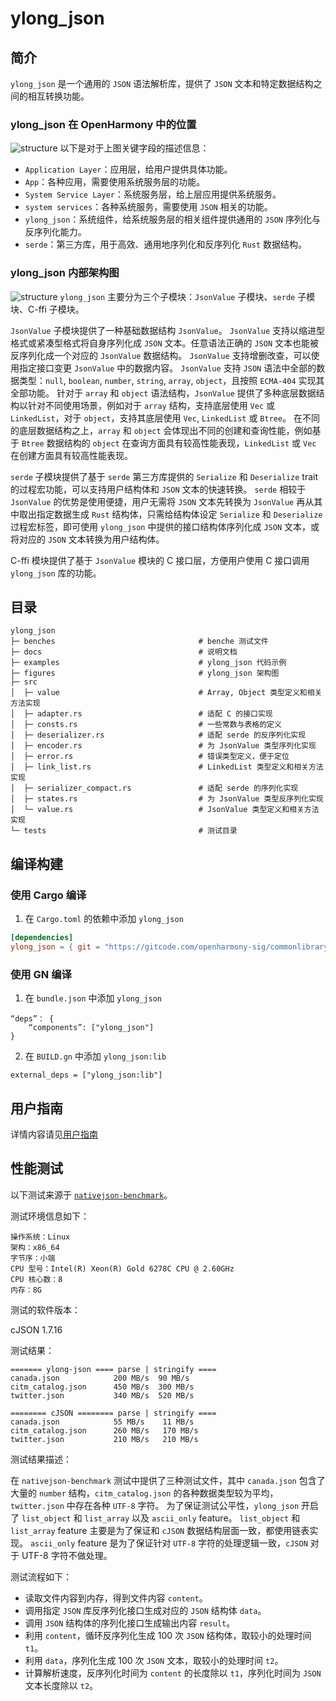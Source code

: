 # ylong_json

## 简介
`ylong_json` 是一个通用的 `JSON` 语法解析库，提供了 `JSON` 文本和特定数据结构之间的相互转换功能。

### ylong_json 在 OpenHarmony 中的位置
![structure](./figures/ylong_json_oh_relate.png)
以下是对于上图关键字段的描述信息：
- `Application Layer`：应用层，给用户提供具体功能。
- `App`：各种应用，需要使用系统服务层的功能。
- `System Service Layer`：系统服务层，给上层应用提供系统服务。
- `system services`：各种系统服务，需要使用 `JSON` 相关的功能。 
- `ylong_json`：系统组件，给系统服务层的相关组件提供通用的 `JSON` 序列化与反序列化能力。
- `serde`：第三方库，用于高效、通用地序列化和反序列化 `Rust` 数据结构。

### ylong_json 内部架构图
![structure](./figures/ylong_json_inner_structure.png)
`ylong_json` 主要分为三个子模块：`JsonValue` 子模块、`serde` 子模块、C-ffi 子模块。

`JsonValue` 子模块提供了一种基础数据结构 `JsonValue`。
`JsonValue` 支持以缩进型格式或紧凑型格式将自身序列化成 `JSON` 文本。任意语法正确的 `JSON` 文本也能被反序列化成一个对应的 `JsonValue` 数据结构。
`JsonValue` 支持增删改查，可以使用指定接口变更 `JsonValue` 中的数据内容。
`JsonValue` 支持 `JSON` 语法中全部的数据类型：`null`, `boolean`, `number`, `string`, `array`, `object`，且按照 `ECMA-404` 实现其全部功能。
针对于 `array` 和 `object` 语法结构，`JsonValue` 提供了多种底层数据结构以针对不同使用场景，例如对于 `array` 结构，支持底层使用 `Vec` 或 `LinkedList`，对于 `object`，支持其底层使用 `Vec`, `LinkedList` 或 `Btree`。
在不同的底层数据结构之上，`array` 和 `object` 会体现出不同的创建和查询性能，例如基于 `Btree` 数据结构的 `object` 在查询方面具有较高性能表现，`LinkedList` 或 `Vec` 在创建方面具有较高性能表现。

`serde` 子模块提供了基于 `serde` 第三方库提供的 `Serialize` 和 `Deserialize` trait 的过程宏功能，可以支持用户结构体和 `JSON` 文本的快速转换。
`serde` 相较于 `JsonValue` 的优势是使用便捷，用户无需将 `JSON` 文本先转换为 `JsonValue` 再从其中取出指定数据生成 `Rust` 结构体，只需给结构体设定 `Serialize` 和 `Deserialize` 过程宏标签，即可使用 `ylong_json` 中提供的接口结构体序列化成 `JSON` 文本，或将对应的 `JSON` 文本转换为用户结构体。

C-ffi 模块提供了基于 `JsonValue` 模块的 C 接口层，方便用户使用 C 接口调用 `ylong_json` 库的功能。

## 目录
```
ylong_json
├─ benches                                # benche 测试文件
├─ docs                                   # 说明文档
├─ examples                               # ylong_json 代码示例
├─ figures                                # ylong_json 架构图
├─ src
│  ├─ value                               # Array, Object 类型定义和相关方法实现
│  ├─ adapter.rs                          # 适配 C 的接口实现
│  ├─ consts.rs                           # 一些常数与表格的定义
│  ├─ deserializer.rs                     # 适配 serde 的反序列化实现
│  ├─ encoder.rs                          # 为 JsonValue 类型序列化实现
│  ├─ error.rs                            # 错误类型定义，便于定位
│  ├─ link_list.rs                        # LinkedList 类型定义和相关方法实现
│  ├─ serializer_compact.rs               # 适配 serde 的序列化实现
│  ├─ states.rs                           # 为 JsonValue 类型反序列化实现
│  └─ value.rs                            # JsonValue 类型定义和相关方法实现
└─ tests                                  # 测试目录
```

## 编译构建

### 使用 Cargo 编译 
1. 在 `Cargo.toml` 的依赖中添加 `ylong_json`
```toml
[dependencies]
ylong_json = { git = "https://gitcode.com/openharmony-sig/commonlibrary_rust_ylong_json.git" }
```

### 使用 GN 编译
1. 在 `bundle.json` 中添加 `ylong_json`
```gn 
“deps”： {
    “components”: ["ylong_json"]
}
```

2. 在 `BUILD.gn` 中添加 `ylong_json:lib`
```gn 
external_deps = ["ylong_json:lib"]
```

## 用户指南
详情内容请见[用户指南](./docs/user_guide_zh.md)

## 性能测试

以下测试来源于 [`nativejson-benchmark`](https://www.github.com/miloyip/nativejson-benchmark)。

测试环境信息如下：
```
操作系统：Linux
架构：x86_64
字节序：小端
CPU 型号：Intel(R) Xeon(R) Gold 6278C CPU @ 2.60GHz
CPU 核心数：8
内存：8G
```

测试的软件版本： 

cJSON 1.7.16

测试结果：
```
======= ylong-json ==== parse | stringify ====
canada.json            200 MB/s  90 MB/s 
citm_catalog.json      450 MB/s  300 MB/s 
twitter.json           340 MB/s  520 MB/s

======== cJSON ======== parse | stringify ====
canada.json            55 MB/s    11 MB/s 
citm_catalog.json      260 MB/s   170 MB/s 
twitter.json           210 MB/s   210 MB/s
```

测试结果描述：

在 `nativejson-benchmark` 测试中提供了三种测试文件，其中 `canada.json` 包含了大量的 `number` 结构，`citm_catalog.json` 的各种数据类型较为平均，`twitter.json` 中存在各种 `UTF-8` 字符。
为了保证测试公平性，`ylong_json` 开启了 `list_object` 和 `list_array` 以及 `ascii_only` feature。
`list_object` 和 `list_array` feature 主要是为了保证和 `cJSON` 数据结构层面一致，都使用链表实现。
`ascii_only` feature 是为了保证针对 `UTF-8` 字符的处理逻辑一致，`cJSON` 对于 UTF-8 字符不做处理。

测试流程如下：
 - 读取文件内容到内存，得到文件内容 `content`。
 - 调用指定 `JSON` 库反序列化接口生成对应的 `JSON` 结构体 `data`。
 - 调用 `JSON` 结构体的序列化接口生成输出内容 `result`。
 - 利用 `content`，循环反序列化生成 100 次 `JSON` 结构体，取较小的处理时间 `t1`。
 - 利用 `data`，序列化生成 100 次 `JSON` 文本，取较小的处理时间 `t2`。
 - 计算解析速度，反序列化时间为 `content` 的长度除以 `t1`，序列化时间为 `JSON` 文本长度除以 `t2`。